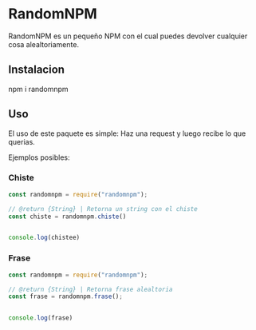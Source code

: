 # RandomNPM

RandomNPM es un pequeño NPM con el cual puedes devolver cualquier cosa alealtoriamente. 

## Instalacion

npm i randomnpm

## Uso

El uso de este paquete es simple: Haz una request y luego recibe lo que querias. 


Ejemplos posibles:
  
### Chiste

```js
const randomnpm = require("randomnpm");

// @return {String} | Retorna un string con el chiste
const chiste = randomnpm.chiste()


console.log(chistee)
```

### Frase

```js
const randomnpm = require("randomnpm");

// @return {String} | Retorna frase alealtoria
const frase = randomnpm.frase();


console.log(frase)
```

